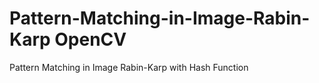 # Pattern-Matching-in-Image-Rabin-Karp OpenCV
Pattern Matching in Image Rabin-Karp with Hash Function
